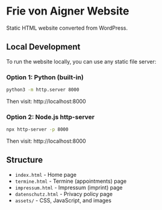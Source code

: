 # Frie von Aigner Website

Static HTML website converted from WordPress.

## Local Development

To run the website locally, you can use any static file server:

### Option 1: Python (built-in)
```bash
python3 -m http.server 8000
```

Then visit: http://localhost:8000

### Option 2: Node.js http-server
```bash
npx http-server -p 8000
```

Then visit: http://localhost:8000

## Structure

- `index.html` - Home page
- `termine.html` - Termine (appointments) page
- `impressum.html` - Impressum (imprint) page
- `datenschutz.html` - Privacy policy page
- `assets/` - CSS, JavaScript, and images
